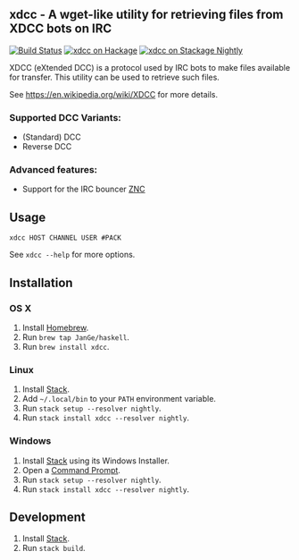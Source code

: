 ## xdcc - A wget-like utility for retrieving files from XDCC bots on IRC

[![Build Status](https://travis-ci.org/JanGe/xdcc.svg?branch=master)](https://travis-ci.org/JanGe/xdcc)
[![xdcc on Hackage](https://img.shields.io/hackage/v/xdcc.svg?maxAge=2592000)](https://hackage.haskell.org/package/xdcc)
[![xdcc on Stackage Nightly](http://stackage.org/package/xdcc/badge/nightly)](http://stackage.org/nightly/package/xdcc)

XDCC (eXtended DCC) is a protocol used by IRC bots to make files
available for transfer. This utility can be used to retrieve such files.

See https://en.wikipedia.org/wiki/XDCC for more details.

### Supported DCC Variants:

* (Standard) DCC
* Reverse DCC

### Advanced features:

* Support for the IRC bouncer [ZNC](http://znc.in)

## Usage
```
xdcc HOST CHANNEL USER #PACK
```

See `xdcc --help` for more options.

## Installation

### OS X

1. Install [Homebrew](http://brew.sh/).
1. Run `brew tap JanGe/haskell`.
1. Run `brew install xdcc`.

### Linux

1. Install [Stack](http://docs.haskellstack.org/en/stable/README/).
1. Add `~/.local/bin` to your `PATH` environment variable.
1. Run `stack setup --resolver nightly`.
1. Run `stack install xdcc --resolver nightly`.

### Windows

1. Install [Stack](http://docs.haskellstack.org/en/stable/install_and_upgrade/#windows) using its Windows Installer.
1. Open a [Command Prompt](http://www.digitalcitizen.life/7-ways-launch-command-prompt-windows-7-windows-8).
1. Run `stack setup --resolver nightly`.
1. Run `stack install xdcc --resolver nightly`.

## Development

1. Install [Stack](http://docs.haskellstack.org/en/stable/README/).
1. Run `stack build`.

